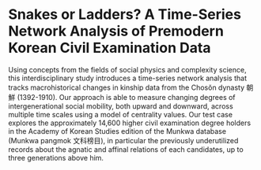 # Snakes or Ladders? A Time-Series Network Analysis of Premodern Korean Civil Examination Data


Using concepts from the fields of social physics and complexity science, this interdisciplinary study introduces a time-series network analysis that tracks macrohistorical changes in kinship data from the Chosŏn dynasty 朝鮮 (1392-1910). Our approach is able to measure changing degrees of intergenerational social mobility, both upward and downward, across multiple time scales using a model of centrality values. Our test case explores the approximately 14,600 higher civil examination degree holders in the Academy of Korean Studies edition of the Munkwa database (Munkwa pangmok 文科榜目), in particular the previously underutilized records about the agnatic and affinal relations of each candidates, up to three generations above him.
